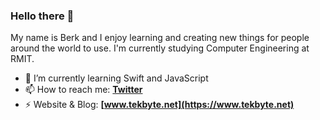 ### Hello there 👋

My name is Berk and I enjoy learning and creating new things for people around the world to use. I'm currently studying Computer Engineering at RMIT.

- 🌱 I’m currently learning Swift and JavaScript
- 📫 How to reach me: **[Twitter](https://twitter.com/stickybranches)**
- ⚡️ Website & Blog: **[www.tekbyte.net](https://www.tekbyte.net)**
